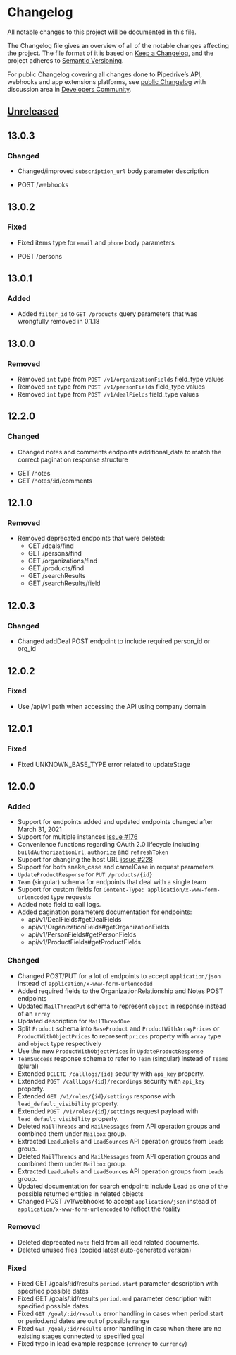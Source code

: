 # Changelog
All notable changes to this project will be documented in this file.

The Changelog file gives an overview of all of the notable changes affecting the project.
The file format of it is based on [Keep a Changelog](http://keepachangelog.com/en/1.0.0/), and the project adheres to [Semantic Versioning](http://semver.org/spec/v2.0.0.html).

For public Changelog covering all changes done to Pipedrive’s API, webhooks and app extensions platforms, see [public Changelog](https://pipedrive.readme.io/docs/changelog) with discussion area in [Developers Community](https://devcommunity.pipedrive.com/c/documentation/changelog/19).

## [Unreleased]

## 13.0.3
### Changed
- Changed/improved `subscription_url` body parameter description
* POST /webhooks

## 13.0.2
### Fixed
- Fixed items type for `email` and `phone` body parameters
* POST /persons

## 13.0.1
### Added
- Added `filter_id` to `GET /products` query parameters that was wrongfully removed in 0.1.18

## 13.0.0
### Removed
- Removed `int` type from `POST /v1/organizationFields` field_type values
- Removed `int` type from `POST /v1/personFields` field_type values
- Removed `int` type from `POST /v1/dealFields` field_type values

## 12.2.0
### Changed
- Changed notes and comments endpoints additional_data to match the correct pagination response
structure
* GET /notes
* GET /notes/:id/comments

## 12.1.0
### Removed
* Removed deprecated endpoints that were deleted:
  * GET /deals/find
  * GET /persons/find
  * GET /organizations/find
  * GET /products/find
  * GET /searchResults
  * GET /searchResults/field

## 12.0.3
### Changed
- Changed addDeal POST endpoint to include required person_id or org_id

## 12.0.2
### Fixed
* Use /api/v1 path when accessing the API using company domain

## 12.0.1
### Fixed
* Fixed UNKNOWN_BASE_TYPE error related to updateStage

## 12.0.0
### Added
* Support for endpoints added and updated endpoints changed after March 31, 2021
* Support for multiple instances [issue #176](https://github.com/pipedrive/client-nodejs/issues/176)
* Convenience functions regarding OAuth 2.0 lifecycle including `buildAuthorizationUrl`, `authorize` and `refreshToken`
* Support for changing the host URL [issue #228](https://github.com/pipedrive/client-nodejs/issues/228)
* Support for both snake_case and camelCase in request parameters
* `UpdateProductResponse` for `PUT /products/{id}`
* `Team` (singular) schema for endpoints that deal with a single team
* Support for custom fields for `Content-Type: application/x-www-form-urlencoded` type requests
* Added note field to call logs.
* Added pagination parameters documentation for endpoints:
  * api/v1/DealFields#getDealFields
  * api/v1/OrganizationFields#getOrganizationFields
  * api/v1/PersonFields#getPersonFields
  * api/v1/ProductFields#getProductFields
### Changed
* Changed POST/PUT for a lot of endpoints to accept `application/json` instead of `application/x-www-form-urlencoded`
* Added required fields to the OrganizationRelationship and Notes POST endpoints
* Updated `MailThreadPut` schema to represent `object` in response instead of an `array`
* Updated description for `MailThreadOne`
* Split `Product` schema into `BaseProduct` and `ProductWithArrayPrices` or `ProductWithObjectPrices` to represent `prices` property with `array` type and `object` type respectively
* Use the new `ProductWithObjectPrices` in `UpdateProductResponse`
* `TeamSuccess` response schema to refer to `Team` (singular) instead of `Teams` (plural)
* Extended `DELETE /calllogs/{id}` security with `api_key` property.
* Extended `POST /callLogs/{id}/recordings` security with `api_key` property.
* Extended `GET /v1/roles/{id}/settings` response with `lead_default_visibility` property.
* Extended `POST /v1/roles/{id}/settings` request payload with  `lead_default_visibility` property.
* Deleted `MailThreads` and `MailMessages` from API operation groups and combined them under `Mailbox` group.
* Extracted `LeadLabels` and `LeadSources` API operation groups from `Leads` group.
* Deleted `MailThreads` and `MailMessages` from API operation groups and combined them under `Mailbox` group.
* Extracted `LeadLabels` and `LeadSources` API operation groups from `Leads` group.
* Updated documentation for search endpoint: include Lead as one of the possible returned entities in related objects
* Changed POST /v1/webhooks to accept `application/json` instead of `application/x-www-form-urlencoded` to reflect the reality
### Removed
* Deleted deprecated `note` field from all lead related documents.
* Deleted unused files (copied latest auto-generated version)
### Fixed
* Fixed GET /goals/:id/results `period.start` parameter description with specified possible dates
* Fixed GET /goals/:id/results `period.end` parameter description with specified possible dates
* Fixed `GET /goal/:id/results` error handling in cases when period.start or period.end dates are out of possible range
* Fixed `GET /goal/:id/results` error handling in case when there are no existing stages connected to specified goal
* Fixed typo in lead example response (`crrency` to `currency`)

[Unreleased]: https://github.com/pipedrive/api-docs/compare/v1.0.0...HEAD

